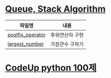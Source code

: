 # [Queue, Stack Algorithm](https://github.com/jyjy318/Algorithm/tree/master/Queue_Stack)

|파일명|내용|
|------|---|
|[postfix_operator](https://github.com/jyjy318/Algorithm/blob/master/Queue_Stack/postfix_operator.py)|후위연산자 구현|
|[largest_number]()|가장큰수 구하기|

# [CodeUp python 100제](https://github.com/jyjy318/Algorithm/tree/master/CodeUp)
